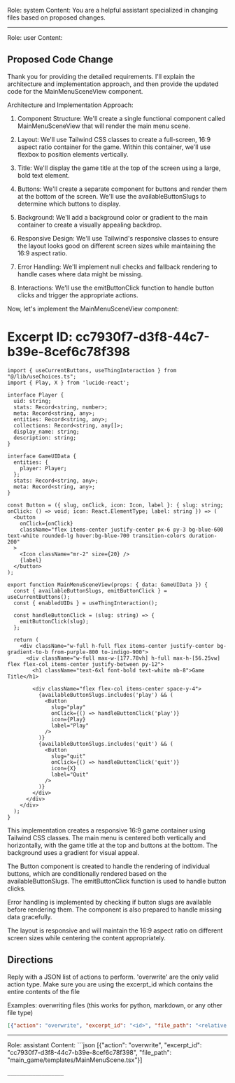 Role: system
Content: You are a helpful assistant specialized in changing files based on proposed changes.
__________________
Role: user
Content: 
## Proposed Code Change
Thank you for providing the detailed requirements. I'll explain the architecture and implementation approach, and then provide the updated code for the MainMenuSceneView component.

Architecture and Implementation Approach:

1. Component Structure:
   We'll create a single functional component called MainMenuSceneView that will render the main menu scene.

2. Layout:
   We'll use Tailwind CSS classes to create a full-screen, 16:9 aspect ratio container for the game. Within this container, we'll use flexbox to position elements vertically.

3. Title:
   We'll display the game title at the top of the screen using a large, bold text element.

4. Buttons:
   We'll create a separate component for buttons and render them at the bottom of the screen. We'll use the availableButtonSlugs to determine which buttons to display.

5. Background:
   We'll add a background color or gradient to the main container to create a visually appealing backdrop.

6. Responsive Design:
   We'll use Tailwind's responsive classes to ensure the layout looks good on different screen sizes while maintaining the 16:9 aspect ratio.

7. Error Handling:
   We'll implement null checks and fallback rendering to handle cases where data might be missing.

8. Interactions:
   We'll use the emitButtonClick function to handle button clicks and trigger the appropriate actions.

Now, let's implement the MainMenuSceneView component:

# Excerpt ID: cc7930f7-d3f8-44c7-b39e-8cef6c78f398
```tsx main_game/templates/MainMenuScene.tsx
import { useCurrentButtons, useThingInteraction } from "@/lib/useChoices.ts";
import { Play, X } from 'lucide-react';

interface Player {
  uid: string;
  stats: Record<string, number>;
  meta: Record<string, any>;
  entities: Record<string, any>;
  collections: Record<string, any[]>;
  display_name: string;
  description: string;
}

interface GameUIData {
  entities: {
    player: Player;
  };
  stats: Record<string, any>;
  meta: Record<string, any>;
}

const Button = ({ slug, onClick, icon: Icon, label }: { slug: string; onClick: () => void; icon: React.ElementType; label: string }) => (
  <button
    onClick={onClick}
    className="flex items-center justify-center px-6 py-3 bg-blue-600 text-white rounded-lg hover:bg-blue-700 transition-colors duration-200"
  >
    <Icon className="mr-2" size={20} />
    {label}
  </button>
);

export function MainMenuSceneView(props: { data: GameUIData }) {
  const { availableButtonSlugs, emitButtonClick } = useCurrentButtons();
  const { enabledUIDs } = useThingInteraction();

  const handleButtonClick = (slug: string) => {
    emitButtonClick(slug);
  };

  return (
    <div className="w-full h-full flex items-center justify-center bg-gradient-to-b from-purple-800 to-indigo-900">
      <div className="w-full max-w-[177.78vh] h-full max-h-[56.25vw] flex flex-col items-center justify-between py-12">
        <h1 className="text-6xl font-bold text-white mb-8">Game Title</h1>
        
        <div className="flex flex-col items-center space-y-4">
          {availableButtonSlugs.includes('play') && (
            <Button
              slug="play"
              onClick={() => handleButtonClick('play')}
              icon={Play}
              label="Play"
            />
          )}
          {availableButtonSlugs.includes('quit') && (
            <Button
              slug="quit"
              onClick={() => handleButtonClick('quit')}
              icon={X}
              label="Quit"
            />
          )}
        </div>
      </div>
    </div>
  );
}
```

This implementation creates a responsive 16:9 game container using Tailwind CSS classes. The main menu is centered both vertically and horizontally, with the game title at the top and buttons at the bottom. The background uses a gradient for visual appeal.

The Button component is created to handle the rendering of individual buttons, which are conditionally rendered based on the availableButtonSlugs. The emitButtonClick function is used to handle button clicks.

Error handling is implemented by checking if button slugs are available before rendering them. The component is also prepared to handle missing data gracefully.

The layout is responsive and will maintain the 16:9 aspect ratio on different screen sizes while centering the content appropriately.

## Directions
Reply with a JSON list of actions to perform. 'overwrite' are the only valid action type. 
Make sure you are using the excerpt_id which contains the entire contents of the file

Examples:
overwriting files (this works for python, markdown, or any other file type)
```json output_example1
[{"action": "overwrite", "excerpt_id": "<id>", "file_path": "<relative file path>"}]
```

__________________
Role: assistant
Content: ```json
[{"action": "overwrite", "excerpt_id": "cc7930f7-d3f8-44c7-b39e-8cef6c78f398", "file_path": "main_game/templates/MainMenuScene.tsx"}]
```
__________________
